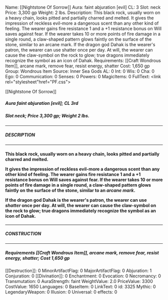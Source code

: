 Name: [[Nightstone Of Sorrow]]
Aura: faint abjuration [evil]
CL: 3
Slot: neck
Price: 3,300 gp
Weight: 2 lbs.
Description: This black rock, usually worn on a heavy chain, looks pitted and partially charred and melted. It gives the impression of reckless evil-more a dangerous scent than any other kind of feeling. The wearer gains fire resistance 1 and a +1 resistance bonus on Will saves against fear. If the wearer takes 10 or more points of fire damage in a single round, a claw-shaped pattern glows faintly on the surface of the stone, similar to an arcane mark. If the dragon god Dahak is the wearer's patron, the wearer can use shatter once per day. At will, the wearer can cause the claw-symbol on the rock to glow; true dragons immediately recognize the symbol as an icon of Dahak.
Requirements: [[Craft Wondrous Item]], arcane mark, remove fear, resist energy, shatter
Cost: 1,650 gp
Group: Wondrous Item
Source: Inner Sea Gods
AL: 0
Int: 0
Wis: 0
Cha: 0
Ego: 0
Communication: 0
Senses: 0
Powers: 0
MagicItems: 0
FullText: <link rel="stylesheet"href="PF.css"><div class="heading"><p class="alignleft">[[Nightstone Of Sorrow]]</p><div style="clear: both;"></div></div><div><h5><b>Aura </b>faint abjuration [evil]; <b>CL </b>3rd</h5><h5><b>Slot </b>neck; <b>Price </b>3,300 gp; <b>Weight </b>2 lbs.</h5></div><hr/><div><h5><b>DESCRIPTION</b></h5></div><hr/><div><h4><p>This black rock, usually worn on a heavy chain, looks pitted and partially charred and melted.</p><p>It gives the impression of reckless evil-more a dangerous scent than any other kind of feeling. The wearer gains fire resistance 1 and a +1 resistance bonus on Will saves against fear. If the wearer takes 10 or more points of fire damage in a single round, a claw-shaped pattern glows faintly on the surface of the stone, similar to an <i>arcane mark</i>.</p><p>If the dragon god Dahak is the wearer's patron, the wearer can use <i>shatter</i> once per day. At will, the wearer can cause the claw-symbol on the rock to glow; true dragons immediately recognize the symbol as an icon of Dahak.</p></h4></div><hr/><div><h5><b>CONSTRUCTION</b></h5></div><hr/><div><h5><b>Requirements </b>[[Craft Wondrous Item]], <i>arcane mark</i>, <i>remove fear</i>, <i>resist energy</i>, <i>shatter</i>; <b>Cost </b>1,650 gp</h5></div>
[[Destruction]]: 0
MinorArtifactFlag: 0
MajorArtifactFlag: 0
Abjuration: 1
Conjuration: 0
[[Divination]]: 0
Enchantment: 0
Evocation: 0
Necromancy: 0
Transmutation: 0
AuraStrength: faint
WeightValue: 2.0
PriceValue: 3300
CostValue: 1650
Languages: 0
BaseItem: 0
LinkText: 0
id: 3325
Mythic: 0
LegendaryWeapon: 0
Illusion: 0
Universal: 0
effects: 0
